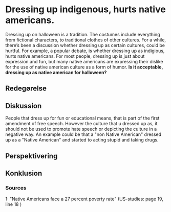 # Dressing up indigenous, hurts native americans.

Dressing up on halloween is a tradition. The costumes include everything from fictional characters, to traditional clothes of other cultures. For a while, there’s been a discussion whether dressing up as certain cultures, could be hurtful. For example, a popular debate, is whether dressing up as indigious, hurts native americans. For most people, dressing up is just about expression and fun, but many native americans are expressing their dislike for the use of native american culture as a form of humor. **Is it acceptable, dressing up as native american for halloween?**

## Redegørelse

## Diskussion

People that dress up for fun or educational means, that is part of the first amendment of free speech.
However the culture that u dressed up as, it should not be used to promote hate speech or depicting the culture in a negative way.
An example could be that a "non Native American" dressed up as a "Native American" and started to acting stupid and taking drugs.

## Perspektivering

## Konklusion

### Sources

1: "Native Americans face a 27 percent poverty rate" (US-studies: page 19, line 18 )

